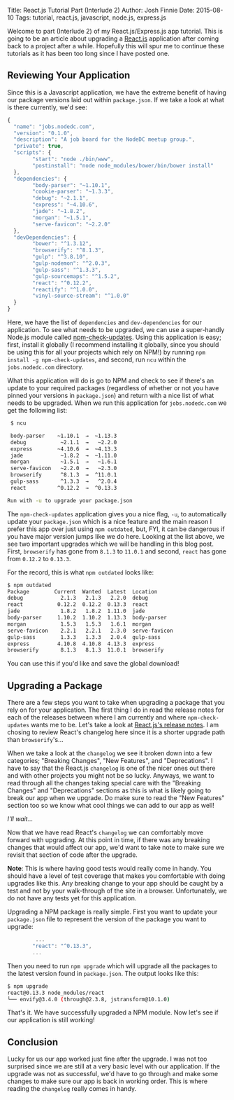 Title: React.js Tutorial Part (Interlude 2)
Author: Josh Finnie
Date: 2015-08-10
Tags: tutorial, react.js, javascript, node.js, express.js

Welcome to part (Interlude 2) of my React.js/Express.js app tutorial. This is going to be an article about upgrading a [React.js](http://facebook.github.io/react/) application after coming back to a project after a while. Hopefully this will spur me to continue these tutorials as it has been too long since I have posted one.

## Reviewing Your Application

Since this is a Javascript application, we have the extreme benefit of having our package versions laid out within `package.json`. If we take a look at what is there currently, we'd see:

```javascript
{
  "name": "jobs.nodedc.com",
  "version": "0.1.0",
  "description": "A job board for the NodeDC meetup group.",
  "private": true,
  "scripts": {
        "start": "node ./bin/www",
        "postinstall": "node node_modules/bower/bin/bower install"
  },
  "dependencies": {
        "body-parser": "~1.10.1",
        "cookie-parser": "~1.3.3",
        "debug": "~2.1.1",
        "express": "~4.10.6",
        "jade": "~1.8.2",
        "morgan": "~1.5.1",
        "serve-favicon": "~2.2.0"
  },
  "devDependencies": {
        "bower": "^1.3.12",
        "browserify": "^8.1.3",
        "gulp": "^3.8.10",
        "gulp-nodemon": "^2.0.3",
        "gulp-sass": "^1.3.3",
        "gulp-sourcemaps": "^1.5.2",
        "react": "^0.12.2",
        "reactify": "^1.0.0",
        "vinyl-source-stream": "^1.0.0"
  }
}
```

Here, we have the list of `dependencies` and `dev-dependencies` for our application. To see what needs to be upgraded, we can use a super-handly Node.js module called [npm-check-updates](https://www.npmjs.com/package/npm-check-updates). Using this application is easy; first, install it globally (I recommend installing it globally, since you should be using this for all your projects which rely on NPM!) by running `npm install -g npm-check-updates`, and second, run `ncu` within the `jobs.nodedc.com` directory.

What this application will do is go to NPM and check to see if there's an update to your required packages (regardless of whether or not you have pinned your versions in `package.json`) and return with a nice list of what needs to be upgraded. When we run this application for `jobs.nodedc.com` we get the following list:

```bash
 $ ncu

 body-parser    ~1.10.1  →  ~1.13.3
 debug           ~2.1.1  →   ~2.2.0
 express        ~4.10.6  →  ~4.13.3
 jade            ~1.8.2  →  ~1.11.0
 morgan          ~1.5.1  →   ~1.6.1
 serve-favicon   ~2.2.0  →   ~2.3.0
 browserify      ^8.1.3  →  ^11.0.1
 gulp-sass       ^1.3.3  →   ^2.0.4
 react          ^0.12.2  →  ^0.13.3

Run with -u to upgrade your package.json
```

The `npm-check-updates` application gives you a nice flag, `-u`, to automatically update your `package.json` which is a nice feature and the main reason I prefer this app over just using `npm outdated`, but, FYI, it can be dangerous if you have major version jumps like we do here. Looking at the list above, we see two important upgrades which we will be handling in this blog post. First, `browserify` has gone from `8.1.3` to `11.0.1` and second, `react` has gone from `0.12.2` to `0.13.3`.

For the record, this is what `npm outdated` looks like:

```bash
$ npm outdated
Package        Current  Wanted  Latest  Location
debug            2.1.3   2.1.3   2.2.0  debug
react           0.12.2  0.12.2  0.13.3  react
jade             1.8.2   1.8.2  1.11.0  jade
body-parser     1.10.2  1.10.2  1.13.3  body-parser
morgan           1.5.3   1.5.3   1.6.1  morgan
serve-favicon    2.2.1   2.2.1   2.3.0  serve-favicon
gulp-sass        1.3.3   1.3.3   2.0.4  gulp-sass
express         4.10.8  4.10.8  4.13.3  express
browserify       8.1.3   8.1.3  11.0.1  browserify
```

You can use this if you'd like and save the global download!

## Upgrading a Package

There are a few steps you want to take when upgrading a package that you rely on for your application. The first thing I do in read the release notes for each of the releases between where I am currently and where `npm-check-updates` wants me to be. Let's take a look at [React.js's release notes](https://github.com/facebook/react/blob/master/CHANGELOG.md). I am chosing to review React's changelog here since it is a shorter upgrade path than `browserify`'s...

When we take a look at the `changelog` we see it broken down into a few categories; "Breaking Changes", "New Features", and "Deprecations". I have to say that the React.js `changelog` is one of the nicer ones out there and with other projects you might not be so lucky. Anyways, we want to read through all the changes taking special care with the "Breaking Changes" and "Deprecations" sections as this is what is likely going to break our app when we upgrade. Do make sure to read the "New Features" section too so we know what cool things we can add to our app as well!

_I'll wait..._

Now that we have read React's `changelog` we can comfortably move forward with upgrading. At this point in time, if there was any breaking changes that would affect our app, we'd want to take note to make sure we revisit that section of code after the upgrade. 

__Note__: This is where having good tests would really come in handy. You should have a level of test coverage that makes you comfortable with doing upgrades like this. Any breaking change to your app should be caught by a test and not by your walk-through of the site in a browser. Unfortunately, we do not have any tests yet for this application.

Upgrading a NPM package is really simple. First you want to update your `package.json` file to represent the version of the package you want to upgrade:

```javascript
		 ...
        "react": "^0.13.3",
        ...
```

Then you need to run `npm upgrade` which will upgrade all the packages to the latest version found in `package.json`. The output looks like this:

```bash
$ npm upgrade
react@0.13.3 node_modules/react
└── envify@3.4.0 (through@2.3.8, jstransform@10.1.0)
```

That's it. We have successfully upgraded a NPM module. Now let's see if our application is still working!

## Conclusion

Lucky for us our app worked just fine after the upgrade. I was not too surprised since we are still at a very basic level with our application. If the upgrade was not as successful, we'd have to go through and make some changes to make sure our app is back in working order. This is where reading the `changelog` really comes in handy.
